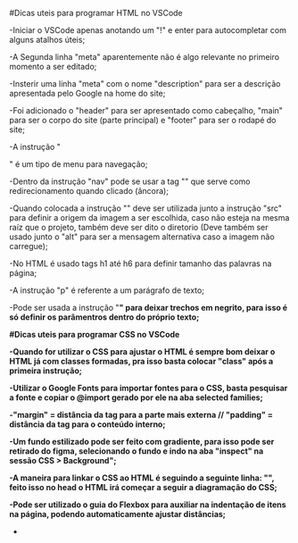 #Dicas uteis para programar HTML no VSCode


-Iniciar o VSCode apenas anotando um "!" e enter para autocompletar com alguns atalhos úteis;

-A Segunda linha "meta" aparentemente não é algo relevante no primeiro momento a ser editado;

-Insterir uma linha "meta" com o nome "description" para ser a descrição apresentada pelo Google na home do site;

-Foi adicionado o "header" para ser apresentado como cabeçalho, "main" para ser o corpo do site (parte principal) e "footer" para ser o rodapé do site;

-A instrução "<nav>" é um tipo de menu para navegação;

-Dentro da instrução "nav" pode se usar a tag "<a>" que serve como redirecionamento quando clicado (âncora);

-Quando colocada a instrução "<img>" deve ser utilizada junto a instrução "src" para definir a origem da imagem a ser escolhida, caso não esteja na mesma raíz que o projeto, também deve ser dito o diretorio (Deve também ser usado junto o "alt" para ser a mensagem alternativa caso a imagem não carregue);

-No HTML é usado tags h1 até h6 para definir tamanho das palavras na página;

-A instrução "p" é referente a um parágrafo de texto;

-Pode ser usada a instrução "<strong>" para deixar trechos em negrito, para isso é só definir os parâmentros dentro do próprio texto;




#Dicas uteis para programar CSS no VSCode


-Quando for utilizar o CSS para ajustar o HTML é sempre bom deixar o HTML já com classes formadas, pra isso basta colocar "class" após a primeira instrução;

-Utilizar o Google Fonts para importar fontes para o CSS, basta pesquisar a fonte e copiar o @import gerado por ele na aba selected families;

-"margin" = distância da tag para a parte mais externa // "padding" = distância da tag para o conteúdo interno;

-Um fundo estilizado pode ser feito com gradiente, para isso pode ser retirado do figma, selecionando o fundo e indo na aba "inspect" na sessão CSS > Background";

-A maneira para linkar o CSS ao HTML é seguindo a seguinte linha: "<link rel="stylesheet" type="text/css" href="NOME-DO-CSS">", feito isso no head o HTML irá começar a seguir a diagramação do CSS;

-Pode ser utilizado o guia do Flexbox para auxiliar na indentação de itens na página, podendo automaticamente ajustar distâncias;

-